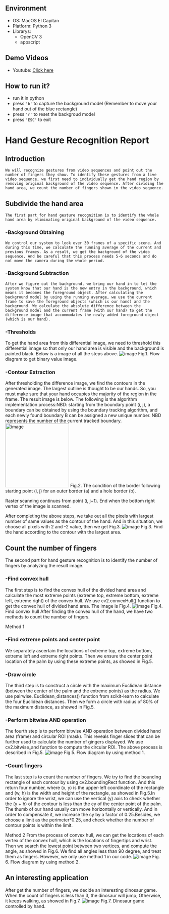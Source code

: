 ## Environment
- OS: MacOS El Capitan
- Platform: Python 3
- Librarys: 
	- OpenCV 3
	- appscript

## Demo Videos
- Youtube: [Click here](https://youtu.be/gfTRi-CNw_o)

## How to run it?
- run it in python
- press `'b'` to capture the background model (Remember to move your hand out of the blue rectangle)
- press `'r'` to reset the backgroud model
- press `'ESC'` to exit

# Hand Gesture Recognition Report

## Introduction
	We will recognize gestures from video sequences and point out the number of fingers they show. To identify these gestures from a live video sequence, we first need to individually get the hand region by removing original background of the video sequence. After dividing the hand area, we count the number of fingers shown in the video sequence. 

## Subdivide the hand area
	The first part for hand gesture recognition is to identify the whole hand area by eliminating original background of the video sequence. 

### -Background Obtaining
	We control our system to look over 30 frames of a specific scene. And during this time, we calculate the running average of the current and previous frames. As a result, we get the background of the video sequence. And be careful that this process needs 5-6 seconds and do not move the camera during the whole period. 

### -Background Subtraction
	After we figure out the background, we bring our hand in to let the system know that our hand is the new entry in the background, which means it becomes the foreground object. After calculating the background model by using the running average, we use the current frame to save the foreground objects (which is our hand) and the background. We calculate the absolute difference between the background model and the current frame (with our hand) to get the difference image that accommodates the newly added foreground object (which is our hand). 

### -Thresholds
To get the hand area from this differential image, we need to threshold this differential image so that only our hand area is visible and the background is painted black. Below is a image of all the steps above. 
![image](https://user-images.githubusercontent.com/36163586/178886911-66b1985b-29c5-4991-b8ec-826a6cf17ccf.png)
Fig.1. Flow diagram to get binary value image.

### -Contour Extraction
After thresholding the difference image, we find the contours in the generated image. The largest outline is thought to be our hands. So, you must make sure that your hand occupies the majority of the region in the frame. The result image is below. The following is the algorithm implementation process:NBD: starting from the boundary point (i, j), a boundary can be obtained by using the boundary tracking algorithm, and each newly found boundary B can be assigned a new unique number. NBD represents the number of the current tracked boundary.
<img width="202" alt="image" src="https://user-images.githubusercontent.com/36163586/178886943-e2eeb3fa-018f-4f42-b4fa-ade6a645668e.png">
Fig.2. The condition of the border following starting point (i, j) for an outer border (a) and a hole border (b). 


Raster scanning continues from point (i, j+1). End when the bottom right vertex of the image is scanned.

After completing the above steps, we take out all the pixels with largest number of same values as the contour of the hand. And in this situation, we choose all pixels with 2 and -2 value, then we get Fig.3. 
![image](https://user-images.githubusercontent.com/36163586/178886979-7b6b889c-9375-427f-9424-e873dc9e2680.png)
Fig.3. Find the hand according to the contour with the largest area. 

## Count the number of fingers
The second part for hand gesture recognition is to identify the number of fingers by analyzing the result image.

### -Find convex hull
The first step is to find the convex hull of the divided hand area and calculate the most extreme points (extreme top, extreme bottom, extreme left, extreme right) of the convex hull. We use cv2.convexHull() function to get the convex hull of divided hand area. The image is Fig.4. 
![image](https://user-images.githubusercontent.com/36163586/178887000-de765084-9028-413e-a020-3366b2a689cb.png)
Fig.4. Find convex hull
After finding the convex hull of the hand, we have two methods to count the number of fingers.

Method 1
### -Find extreme points and center point
We separately ascertain the locations of extreme top, extreme bottom, extreme left and extreme right points. Then we ensure the center point location of the palm by using these extreme points, as showed in Fig.5.

### -Draw circle
The third step is to construct a circle with the maximum Euclidean distance (between the center of the palm and the extreme points) as the radius. We use pairwise. Euclidean_distances() function from scikit-learn to calculate the four Euclidean distances. Then we form a circle with radius of 80% of the maximum distance, as showed in Fig.5.
 
### -Perform bitwise AND operation
The fourth step is to perform bitwise AND operation between divided hand area (frame) and circular ROI (mask). This reveals finger slices that can be further used to calculate the number of gingers displayed. We use cv2.bitwise_and function to compute the circular ROI. The above process is described in Fig.5.
![image](https://user-images.githubusercontent.com/36163586/178887020-ad18f062-5b4f-4e76-9edf-af905c61a943.png)
Fig.5. Flow diagram by using method 1.

### -Count fingers
The last step is to count the number of fingers. We try to find the bounding rectangle of each contour by using cv2.boundingRect function. And this return four number, where (x, y) is the upper-left coordinate of the rectangle and (w, h) is the width and height of the rectangle, as showed in Fig.5.In order to ignore the wrist, we can use the vertical (y) axis to check whether the (y + h) of the contour is less than the cy of the center point of the palm. The thumb of our hand usually can move horizontally or vertically. And in order to compensate it, we increase the cy by a factor of 0.25.Besides, we choose a limit as the perimeter*0.25, and check whether the number of contour points is within the limit. 

Method 2
From the process of convex hull, we can get the locations of each vertex of the convex hull, which is the locations of fingertips and wrist. Then we search the lowest point between two vertices, and compute the angle, as showed in Fig.6. We find all angles less than 90 degree, and treat them as fingers. However, we only use method 1 in our code. 
![image](https://user-images.githubusercontent.com/36163586/178887048-acee23d0-942d-404c-8953-195d0110ee37.png)
Fig. 6. Flow diagram by using method 2.

## An interesting application
After get the number of fingers, we decide an interesting dinosaur game. When the count of fingers is less than 3, the dinosaur will jump; Otherwise, it keeps walking, as showed in Fig.7. 
![image](https://user-images.githubusercontent.com/36163586/178887063-c03eda6b-4e21-40e2-b249-752314052cb5.png)
Fig.7. Dinosaur game controlled by hand.
